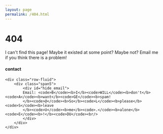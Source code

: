 ```yaml
---
layout: page
permalink: /404.html
---
```


# 404

I can't find this page! Maybe it existed at some point? Maybe not? Email me if you think there is a problem!

<div class="container">
<h4><a name="contact"></a>contact</h4>

    <div class="row-fluid">
        <div class="span5">
            <div id="hide_email">
            Email: <code>B</code><b>I</b><code>WILL</code><b>don't</b><code>A</code><b>want</b><code>GE</code><b>spam!
            </b><code>@</code><b>So</b><code>L</code><b>please</b><code>S</code><b>leave
            </b><code>U</code><b>me</b><code>.</code><b>alone</b><code>E</code><b>!</b><code>DU</code><br/>
            </div>
        </div>
    </div>
</div>
